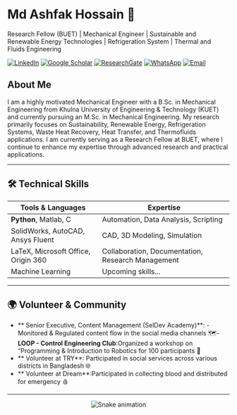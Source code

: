 # Md Ashfak Hossain 🚀  
Research Fellow (BUET) | Mechanical Engineer | Sustainable and Renewable Energy Technologies | Refrigeration System | Thermal and Fluids Engineering 

[![LinkedIn](https://img.shields.io/badge/LinkedIn-Connect-blue?style=flat&logo=linkedin)](https://www.linkedin.com/in/md-ashfak-hossain-4b07411a3)
[![Google Scholar](https://img.shields.io/badge/Google_Scholar-Read-white?style=flat&logo=google-scholar)](https://share.google/MRHRBbrjX5iUvgLdT)
[![ResearchGate](https://img.shields.io/badge/ResearchGate-Follow-00CCBB?style=flat&logo=researchgate)](https://www.researchgate.net/profile/Md-Ashfak-Hossain-2?ev=hdr_xprf)
[![WhatsApp](https://img.shields.io/badge/WhatsApp-Chat-25D366?style=flat&logo=whatsapp)](https://wa.me/8801627961535)
[![Email](https://img.shields.io/badge/Email-Contact-D14836?style=flat&logo=gmail)](mailto:ashfakhossain152001@gmail.com)

## About Me  
I am a highly motivated Mechanical Engineer with a B.Sc. in Mechanical Engineering from Khulna University of Engineering & Technology (KUET) and currently pursuing an M.Sc. in Mechanical Engineering. My research primarily focuses on Sustainability, Renewable Energy, Refrigeration Systems, Waste Heat Recovery, Heat Transfer, and Thermofluids applications. I am currently serving as a Research Fellow at BUET, where I continue to enhance my expertise through advanced research and practical applications.

---

## 🛠️ Technical Skills  
| Tools & Languages | Expertise |  
|-------------------|-----------|  
| **Python**, Matlab, C | Automation, Data Analysis,  Scripting |    
| SolidWorks, AutoCAD, Ansys Fluent  | CAD, 3D Modeling, Simulation |  
| LaTeX, Microsoft Office, Origin 360 | Collaboration, Documentation, Research Management |  
| Machine Learning | Upcoming skills... |  

---

## 🌍 Volunteer & Community  
- **	Senior Executive, Content Management (SelDev Academy)**:       - Monitored & Regulated content flow in the social media channels  🗺️- **LOOP - Control Engineering Club**:Organized a workshop on “Programming & Introduction to  Robotics for 100 participants 🤖
- **	Volunteer at TRY**: Participated in social services across various districts in Bangladesh 🌐
- **	Volunteer at Dream**:Participated in collecting blood and distributed for emergency 🩸 

---
<!-- Snake Game Repo View -->

<div align="center">
  <img src="https://profile-readme-generator.com/assets/snake.svg" alt="Snake animation" />
</div>
